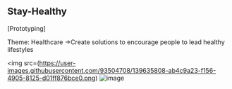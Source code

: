 ## Stay-Healthy
[Prototyping]

Theme: Healthcare
->Create solutions to encourage people to lead healthy lifestyles

<img src=(https://user-images.githubusercontent.com/93504708/139635808-ab4c9a23-f156-4905-8125-d01ff876bce0.png)
![image](https://user-images.githubusercontent.com/93504708/139635808-ab4c9a23-f156-4905-8125-d01ff876bce0.png)

